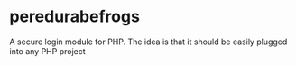 # peredurabefrogs
A secure login module for PHP. The idea is that it should be easily plugged into any PHP project
